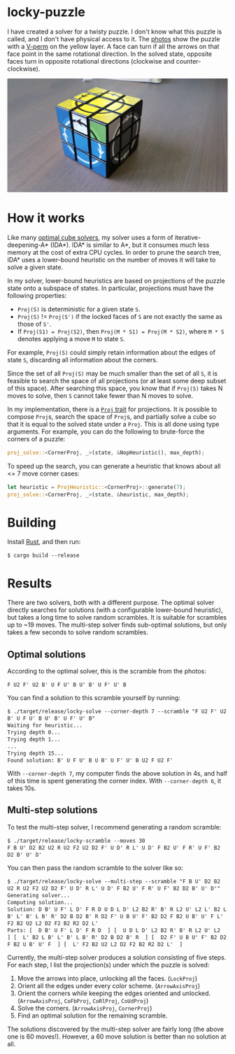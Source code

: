# locky-puzzle

I have created a solver for a twisty puzzle. I don't know what this puzzle is called, and I don't have physical access to it. The [photos](photos) show the puzzle with a [V-perm](https://www.speedsolving.com/wiki/index.php/PLL#V_Permutation) on the yellow layer. A face can turn if all the arrows on that face point in the same rotational direction. In the solved state, opposite faces turn in opposite rotational directions (clockwise and counter-clockwise).

![Photo of the puzzle](photos/yellow_blue_black.jpg)

# How it works

Like many [optimal cube solvers](http://www.labri.fr/perso/fleury/courses/pdp/Puzzle_Games/Rubiks_Cube/korfrubik.pdf), my solver uses a form of iterative-deepening-A* (IDA*). IDA* is similar to A*, but it consumes much less memory at the cost of extra CPU cycles. In order to prune the search tree, IDA* uses a lower-bound heuristic on the number of moves it will take to solve a given state.

In my solver, lower-bound heuristics are based on projections of the puzzle state onto a subspace of states. In particular, projections must have the following properties:

 * `Proj(S)` is deterministic for a given state `S`.
 * `Proj(S)` != `Proj(S')` if the locked faces of `S` are not exactly the same as those of `S'`.
 * If `Proj(S1) = Proj(S2)`, then `Proj(M * S1) = Proj(M * S2)`, where `M * S` denotes applying a move `M` to state `S`.

For example, `Proj(S)` could simply retain information about the edges of state `S`, discarding all information about the corners.

Since the set of all `Proj(S)` may be much smaller than the set of all `S`, it is feasible to search the space of all projections (or at least some deep subset of this space). After searching this space, you know that if `Proj(S)` takes N moves to solve, then `S` cannot take fewer than N moves to solve.

In my implementation, there is a [`Proj` trait](src/proj.rs) for projections. It is possible to compose `Proj`s, search the space of `Proj`s, and partially solve a cube so that it is equal to the solved state under a `Proj`. This is all done using type arguments. For example, you can do the following to brute-force the corners of a puzzle:

```rust
proj_solve::<CornerProj, _>(state, &NopHeuristic(), max_depth);
```

To speed up the search, you can generate a heuristic that knows about all <= 7 move corner cases:

```rust
let heuristic = ProjHeuristic::<CornerProj>::generate(7);
proj_solve::<CornerProj, _>(state, &heuristic, max_depth);
```

# Building

Install [Rust](https://rustup.rs), and then run:

```
$ cargo build --release
```

# Results

There are two solvers, both with a different purpose. The optimal solver directly searches for solutions (with a configurable lower-bound heuristic), but takes a long time to solve random scrambles. It is suitable for scrambles up to ~19 moves. The multi-step solver finds sub-optimal solutions, but only takes a few seconds to solve random scrambles.

## Optimal solutions

According to the optimal solver, this is the scramble from the photos:

```
F U2 F' U2 B' U F U' B U' B' U F' U' B
```

You can find a solution to this scramble yourself by running:

```
$ ./target/release/locky-solve --corner-depth 7 --scramble "F U2 F' U2 B' U F U' B U' B' U F' U' B"
Waiting for heuristic...
Trying depth 0...
Trying depth 1...
...
Trying depth 15...
Found solution: B' U F U' B U B' U F' U' B U2 F U2 F'
```

With `--corner-depth 7`, my computer finds the above solution in 4s, and half of this time is spent generating the corner index. With `--corner-depth 6`, it takes 10s.

## Multi-step solutions

To test the multi-step solver, I recommend generating a random scramble:

```
$ ./target/release/locky-scramble --moves 30
F B U' D2 B2 U2 R U2 F2 U2 D2 F' U D' R L' U D' F B2 U' F R' U F' B2 D2 B' U' D'
```

You can then pass the random scramble to the solver like so:

```
$ ./target/release/locky-solve --multi-step --scramble "F B U' D2 B2 U2 R U2 F2 U2 D2 F' U D' R L' U D' F B2 U' F R' U F' B2 D2 B' U' D'"
Generating solver...
Computing solution...
Solution: D B' U F' L D' F R D U D L D' L2 B2 R' B' R L2 U' L2 L' B2 L B' L' B' L B' R' D2 B D2 B' R D2 F' U B U' F' B2 D2 F B2 U B' U' F L' F2 B2 U2 L2 D2 F2 B2 R2 D2 L'
Parts: [  D B' U F' L D' F R D  ] [  U D L D' L2 B2 R' B' R L2 U' L2  ] [  L' B2 L B' L' B' L B' R' D2 B D2 B' R  ] [  D2 F' U B U' F' B2 D2 F B2 U B' U' F  ] [  L' F2 B2 U2 L2 D2 F2 B2 R2 D2 L'  ]
```

Currently, the multi-step solver produces a solution consisting of five steps. For each step, I list the projection(s) under which the puzzle is solved:

 1. Move the arrows into place, unlocking all the faces. (`LockProj`)
 2. Orient all the edges under every color scheme. (`ArrowAxisProj`)
 3. Orient the corners while keeping the edges oriented and unlocked. (`ArrowAxisProj`, `CoFbProj`, `CoRlProj`, `CoUdProj`)
 4. Solve the corners. (`ArrowAxisProj`, `CornerProj`)
 5. Find an optimal solution for the remaining scramble.

The solutions discovered by the multi-step solver are fairly long (the above one is 60 moves!). However, a 60 move solution is better than no solution at all.
